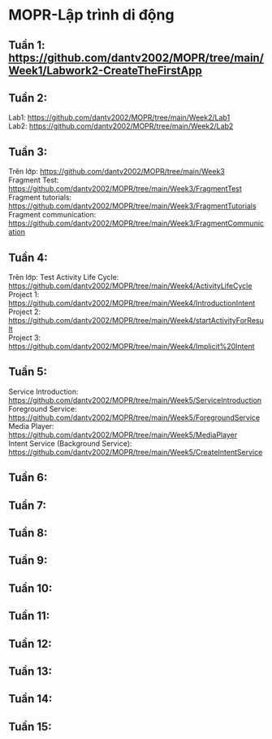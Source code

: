 # MOPR-Lập trình di động
## Tuần 1: https://github.com/dantv2002/MOPR/tree/main/Week1/Labwork2-CreateTheFirstApp
## Tuần 2:
Lab1: https://github.com/dantv2002/MOPR/tree/main/Week2/Lab1 <br/>
Lab2: https://github.com/dantv2002/MOPR/tree/main/Week2/Lab2
## Tuần 3: 
Trên lớp: https://github.com/dantv2002/MOPR/tree/main/Week3 <br/>
Fragment Test: https://github.com/dantv2002/MOPR/tree/main/Week3/FragmentTest <br/>
Fragment tutorials: https://github.com/dantv2002/MOPR/tree/main/Week3/FragmentTutorials <br/>
Fragment communication: https://github.com/dantv2002/MOPR/tree/main/Week3/FragmentCommunication
## Tuần 4:
Trên lớp: Test Activity Life Cycle: https://github.com/dantv2002/MOPR/tree/main/Week4/ActivityLifeCycle <br/>
Project 1: https://github.com/dantv2002/MOPR/tree/main/Week4/IntroductionIntent <br/>
Project 2: https://github.com/dantv2002/MOPR/tree/main/Week4/startActivityForResult<br/>
Project 3: https://github.com/dantv2002/MOPR/tree/main/Week4/Implicit%20Intent
## Tuần 5:
Service Introduction: https://github.com/dantv2002/MOPR/tree/main/Week5/ServiceIntroduction </br>
Foreground Service: https://github.com/dantv2002/MOPR/tree/main/Week5/ForegroundService </br>
Media Player: https://github.com/dantv2002/MOPR/tree/main/Week5/MediaPlayer </br>
Intent Service (Background Service): https://github.com/dantv2002/MOPR/tree/main/Week5/CreateIntentService </br>
## Tuần 6:
## Tuần 7:
## Tuần 8:
## Tuần 9:
## Tuần 10:
## Tuần 11:
## Tuần 12:
## Tuần 13:
## Tuần 14:
## Tuần 15:
